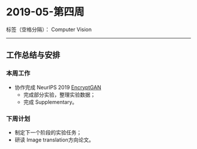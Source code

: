 ﻿# 2019-05-第四周

标签（空格分隔）： Computer Vision

---

## 工作总结与安排

### 本周工作

- 协作完成 NeurIPS 2019 [EncryptGAN](https://arxiv.org/pdf/1905.11582.pdf)
    - 完成部分实验，整理实验数据；
    - 完成 Supplementary。


### 下周计划

- 制定下一个阶段的实验任务；
- 研读 Image translation方向论文。
